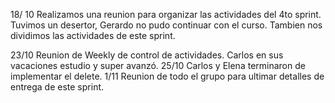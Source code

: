 18/ 10 Realizamos una reunion para organizar las actividades del 4to sprint.
Tuvimos un desertor, Gerardo no pudo continuar con el curso. Tambien nos dividimos las actividades de este sprint.

23/10 Reunion de Weekly de control de actividades. Carlos en sus vacaciones estudio y super avanzó.
25/10 Carlos y Elena terminaron de implementar el delete.
1/11 Reunion de todo el grupo para ultimar detalles de entrega de este sprint. 
